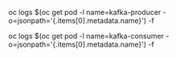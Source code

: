 
oc logs $(oc get pod -l name=kafka-producer -o=jsonpath='{.items[0].metadata.name}') -f

oc logs $(oc get pod -l name=kafka-consumer -o=jsonpath='{.items[0].metadata.name}') -f

